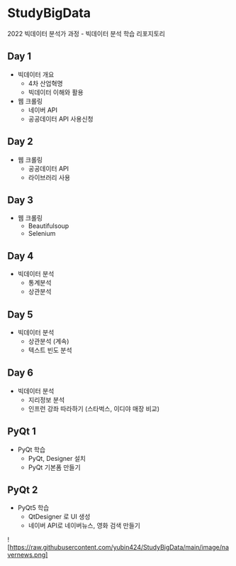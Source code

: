 # StudyBigData
2022 빅데이터 분석가 과정 - 빅데이터 분석 학습 리포지토리

## Day 1
- 빅데이터 개요
  - 4차 산업혁명
  - 빅데이터 이해와 활용
- 웹 크롤링
  - 네이버 API
  - 공공데이터 API 사용신청

## Day 2
- 웹 크롤링
  - 공공데이터 API
  - 라이브러리 사용

## Day 3
- 웹 크롤링
  - Beautifulsoup
  - Selenium

## Day 4
- 빅데이터 분석
  - 통계분석
  - 상관분석

## Day 5
- 빅데이터 분석
  - 상관분석 (계속)
  - 텍스트 빈도 분석

## Day 6
- 빅데이터 분석
  - 지리정보 분석
  - 인프런 강좌 따라하기 (스타벅스, 이디야 매장 비교)

## PyQt 1
- PyQt 학습
  - PyQt, Designer 설치
  - PyQt 기본폼 만들기

## PyQt 2
- PyQt5 학습
  - QtDesigner 로 UI 생성
  - 네이버 API로 네이버뉴스, 영화 검색 만들기 
  
  
 ![https://raw.githubusercontent.com/yubin424/StudyBigData/main/image/navernews.png]
